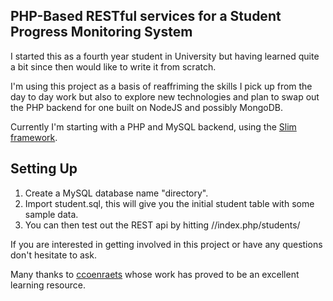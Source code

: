 ## PHP-Based RESTful services for a Student Progress Monitoring System ##

I started this as a fourth year student in University but having learned quite a bit since then would like to write it from scratch.

I'm using this project as a basis of reaffriming the skills I pick up from the day to day work but also to explore new technologies and plan to swap out the PHP backend for one built on NodeJS and possibly MongoDB.

Currently I'm starting with a PHP and MySQL backend, using the [Slim framework](http://www.slimframework.com/).

## Setting Up ##

1. Create a MySQL database name "directory".
2. Import student.sql, this will give you the initial student table with some sample data.
3. You can then test out the REST api by hitting <SERVER>/<PROJECT ROOT>/index.php/students/

If you are interested in getting involved in this project or have any questions don't hesitate to ask.

Many thanks to [ccoenraets](https://github.com/ccoenraets) whose work has proved to be an excellent learning resource.
